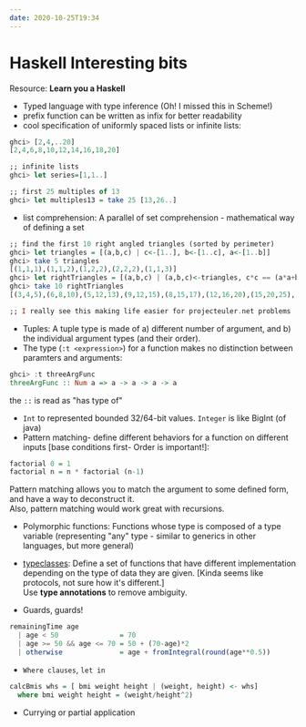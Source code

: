 ```yaml
---
date: 2020-10-25T19:34
---
```


# Haskell Interesting bits


Resource: **Learn you a Haskell**


- Typed language with type inference (Oh! I missed this in Scheme!)
- prefix function can be written as infix for better readability
- cool specification of uniformly spaced lists or infinite lists:

```haskell
ghci> [2,4,..20]
[2,4,6,8,10,12,14,16,18,20]

;; infinite lists
ghci> let series=[1,1..]

;; first 25 multiples of 13
ghci> let multiples13 = take 25 [13,26..]
```
- list comprehension: A parallel of set comprehension - mathematical way of defining a set

```haskell
;; find the first 10 right angled triangles (sorted by perimeter)
ghci> let triangles = [(a,b,c) | c<-[1..], b<-[1..c], a<-[1..b]]
ghci> take 5 triangles
[(1,1,1),(1,1,2),(1,2,2),(2,2,2),(1,1,3)]
ghci> let rightTriangles = [(a,b,c) | (a,b,c)<-triangles, c*c == (a*a+b*b)]
ghci> take 10 rightTriangles
[(3,4,5),(6,8,10),(5,12,13),(9,12,15),(8,15,17),(12,16,20),(15,20,25),(7,24,25),(10,24,26),(20,21,29)]

;; I really see this making life easier for projecteuler.net problems
```
- Tuples: A tuple type is made of a) different number of argument, and b) the individual argument types (and their order).
- The type (`:t <expression>`) for a function makes no distinction between paramters and arguments:

```haskell
ghci> :t threeArgFunc
threeArgFunc :: Num a => a -> a -> a -> a
```

the `::` is read as "has type of"

- `Int` to represented bounded 32/64-bit values. `Integer` is like BigInt (of java)
- Pattern matching- define different behaviors for a function on different inputs [base conditions first- Order is important!]:

```haskell
factorial 0 = 1
factorial n = n * factorial (n-1)
```
Pattern matching allows you to match the argument to some defined form, and have a way to deconstruct it.  
Also, pattern matching would work great with recursions.

- Polymorphic functions: Functions whose type is composed of a type variable (representing "any" type - similar to generics in other languages, but more general)
- [typeclasses](http://learnyouahaskell.com/types-and-typeclasses): Define a set of functions that have different implementation depending on the type of data they are given. [Kinda seems like protocols, not sure how it's different.]  
Use **type annotations** to remove ambiguity.

- Guards, guards!
```haskell
remainingTime age
  | age < 50               = 70
  | age >= 50 && age <= 70 = 50 + (70-age)*2
  | otherwise              = age + fromIntegral(round(age**0.5))
```

- `Where clauses`, `let in`
```haskell
calcBmis whs = [ bmi weight height | (weight, height) <- whs]
  where bmi weight height = (weight/height^2)
```

- Currying or partial application


